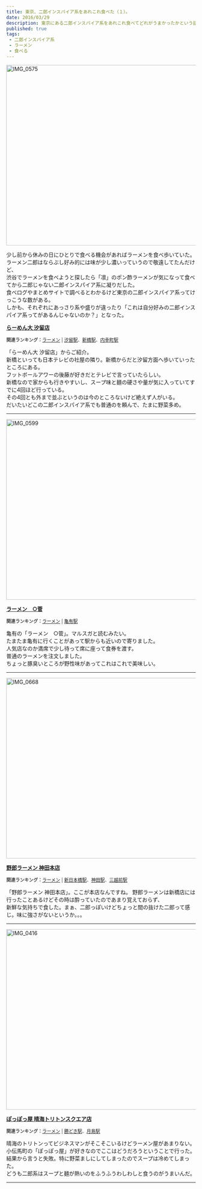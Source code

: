 ```yaml
---
title: 東京、二郎インスパイア系をあれこれ食べた（１）。
date: 2016/03/29
description: 東京にある二郎インスパイア系をあれこれ食べてどれがうまかったかという話。
published: true
tags: 
 - 二郎インスパイア系
 - ラーメン
 - 食べる
---
```


<a data-flickr-embed="true"  href="https://www.flickr.com/photos/shigeki_takeguchi/26045790771/in/dateposted-public/" title="IMG_0575"><img src="https://farm2.staticflickr.com/1533/26045790771_889aeb7184_z.jpg" width="640" height="480" alt="IMG_0575"></a><script async src="//embedr.flickr.com/assets/client-code.js" charset="utf-8"></script>

少し前から休みの日にひとりで食べる機会があればラーメンを食べ歩いていた。  
ラーメン二郎はならぶし好み的には味が少し濃いっていうので敬遠してたんだけど、  
渋谷でラーメンを食べようと探したら「凛」のポン酢ラーメンが気になって食べてから二郎じゃない二郎インスパイア系に凝りだした。  
食べログやまとめサイトで調べるとわかるけど東京の二郎インスパイア系ってけっこうな数がある。  
しかも、それぞれにあっさり系や盛りが違ったり「これは自分好みの二郎インスパイア系ってがあるんじゃないのか？」となった。

<!-- more -->

<div class="tabelog">
<p><strong><a href="http://tabelog.com/tokyo/A1301/A130103/13121246/" target="_blank">らーめん大 汐留店</a></strong></p>
<script src="http://tabelog.com/badge/google_badge?escape=false&rcd=13121246" type="text/javascript" charset="utf-8"></script>
</div>
<p style="color:#444444; font-size:12px;">
<strong>関連ランキング：</strong><a href="http://tabelog.com/rstLst/ramen/">ラーメン</a> | <a href="http://tabelog.com/tokyo/A1301/A130103/R4539/rstLst/">汐留駅</a>、<a href="http://tabelog.com/tokyo/A1301/A130103/R5266/rstLst/">新橋駅</a>、<a href="http://tabelog.com/tokyo/A1301/A130103/R1291/rstLst/">内幸町駅</a></p>

「らーめん大 汐留店」からご紹介。  
新橋といっても日本テレビの社屋の隣り。新橋からだと汐留方面へ歩いていったところにある。  
フットボールアワーの後藤が好きだとテレビで言っていたらしい。  
新橋なので家からも行きやすいし、スープ味と麺の硬さや量が気に入っていてすでに4回ほど行っている。  
その4回とも外まで並ぶというのは今のところないけど絶えず人がいる。  
だいたいどこの二郎インスパイア系でも普通のを頼んで、たまに野菜多め。

<hr>

<a data-flickr-embed="true"  href="https://www.flickr.com/photos/shigeki_takeguchi/25509525033/in/dateposted-public/" title="IMG_0599"><img src="https://farm2.staticflickr.com/1517/25509525033_0efd69048f_z.jpg" width="640" height="480" alt="IMG_0599"></a><script async src="//embedr.flickr.com/assets/client-code.js" charset="utf-8"></script>
<div class="tabelog">
<p><strong><a href="http://tabelog.com/tokyo/A1324/A132403/13106018/" target="_blank">ラーメン　○菅</a></strong></p>
<script src="http://tabelog.com/badge/google_badge?escape=false&rcd=13106018" type="text/javascript" charset="utf-8"></script>
</div>
<p style="color:#444444; font-size:12px;">
<strong>関連ランキング：</strong><a href="http://tabelog.com/rstLst/ramen/">ラーメン</a> | <a href="http://tabelog.com/tokyo/A1324/A132403/R2761/rstLst/">亀有駅</a></p>


亀有の「ラーメン　○菅」。マルスガと読むみたい。  
たまたま亀有に行くことがあって駅からも近いので寄りました。  
人気店なのか満席で少し待って席に座って食券を渡す。  
普通のラーメンを注文しました。  
ちょっと豚臭いところが野性味があってこれはこれで美味しい。  

<hr>

<a data-flickr-embed="true"  href="https://www.flickr.com/photos/shigeki_takeguchi/26086209576/in/dateposted-public/" title="IMG_0668"><img src="https://farm2.staticflickr.com/1499/26086209576_645bfd486e_z.jpg" width="640" height="480" alt="IMG_0668"></a><script async src="//embedr.flickr.com/assets/client-code.js" charset="utf-8"></script>
<div class="tabelog">
<p><strong><a href="http://tabelog.com/tokyo/A1310/A131002/13108551/" target="_blank">野郎ラーメン 神田本店</a></strong></p>
<script src="http://tabelog.com/badge/google_badge?escape=false&rcd=13108551" type="text/javascript" charset="utf-8"></script>
</div>
<p style="color:#444444; font-size:12px;">
<strong>関連ランキング：</strong><a href="http://tabelog.com/rstLst/ramen/">ラーメン</a> | <a href="http://tabelog.com/tokyo/A1302/A130202/R5260/rstLst/">新日本橋駅</a>、<a href="http://tabelog.com/tokyo/A1310/A131002/R2954/rstLst/">神田駅</a>、<a href="http://tabelog.com/tokyo/A1302/A130202/R9506/rstLst/">三越前駅</a></p>

「野郎ラーメン 神田本店」。ここが本店なんですね。
野郎ラーメンは新橋店には行ったことあるけどその時は酔っていたのであまり覚えておらず、  
新鮮な気持ちで食した。まぁ、二郎っぽいけどちょっと間の抜けた二郎って感じ。味に強さがないというか。。。
<hr>
<a data-flickr-embed="true"  href="https://www.flickr.com/photos/shigeki_takeguchi/25507379184/in/dateposted-public/" title="IMG_0416"><img src="https://farm2.staticflickr.com/1673/25507379184_b8ba9b831b_z.jpg" width="640" height="480" alt="IMG_0416"></a><script async src="//embedr.flickr.com/assets/client-code.js" charset="utf-8"></script>
<div class="tabelog">
<p><strong><a href="http://tabelog.com/tokyo/A1313/A131302/13009021/" target="_blank">ぽっぽっ屋 晴海トリトンスクエア店</a></strong></P>
<script src="http://tabelog.com/badge/google_badge?escape=false&rcd=13009021" type="text/javascript" charset="utf-8"></script>
</div>
<p style="color:#444444; font-size:12px;">
<strong>関連ランキング：</strong><a href="http://tabelog.com/rstLst/ramen/">ラーメン</a> | <a href="http://tabelog.com/tokyo/A1313/A131302/R2445/rstLst/">勝どき駅</a>、<a href="http://tabelog.com/tokyo/A1313/A131302/R6345/rstLst/">月島駅</a></p>


晴海のトリトンってビジネスマンがそこそこいるけどラーメン屋があまりない。  
小伝馬町の「ぽっぽっ屋」が好きなのでここはどうだろうということで行った。  
結果から言うと失敗。特に野菜ましにしてしまったのでスープは冷めてしまった。  
どうも二郎系はスープと麺が熱いのをふうふうわしわしと食うのがうまいんだ。

---
